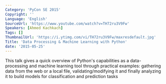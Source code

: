 ```yaml
---
Category: 'PyCon SE 2015'
Copyright: ''
Language: 'English'
SourceUrl: 'https://www.youtube.com/watch?v=TH72ru3V9Fw'
Speakers: [Ahmed Kachkach]
Tags: []
ThumbnailUrl: 'https://i.ytimg.com/vi/TH72ru3V9Fw/maxresdefault.jpg'
Title: 'Data Processing & Machine Learning with Python'
date: '2015-05-25'
---
```

This talk gives a quick overview of Python's capabilities as a data-processing and machine learning tool through practical examples: gathering data from the web or a local file, validating/modifying it and finally analyzing it to build models for classification and prediction tasks